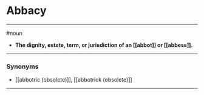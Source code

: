 # Abbacy
---
#noun
- **The dignity, estate, term, or jurisdiction of an [[abbot]] or [[abbess]].**
---
### Synonyms
- [[abbotric (obsolete)]], [[abbotrick (obsolete)]]
---
